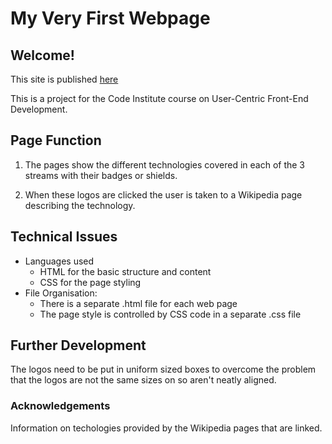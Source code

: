 # My Very First Webpage

## Welcome!

This site is published [here](https://gilesk.github.io/my-first-website/)

This is a project for the Code Institute course on User-Centric Front-End Development.  

Page Function
-------------
1. The pages show the different technologies covered in each of the 3 streams with their badges or shields.  

2. When these logos are clicked the user is taken to a Wikipedia page describing the technology.

Technical Issues
----------------
* Languages used
  - HTML for the basic structure and content
  - CSS for the page styling
* File Organisation:  
  - There is a separate .html file for each web page  
  - The page style is controlled by CSS code in a separate .css file

Further Development
-------------------
The logos need to be put in uniform sized boxes to overcome the problem that the logos are not the same sizes on so aren't neatly aligned.


### Acknowledgements
Information on techologies provided by the Wikipedia pages that are linked.
